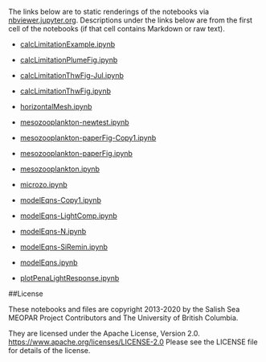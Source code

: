 The links below are to static renderings of the notebooks via
[nbviewer.jupyter.org](https://nbviewer.jupyter.org/).
Descriptions under the links below are from the first cell of the notebooks
(if that cell contains Markdown or raw text).

* [calcLimitationExample.ipynb](https://nbviewer.jupyter.org/github/SalishSeaCast/analysis-elise-2/blob/master/notebooks/modelEqs/calcLimitationExample.ipynb)  
    
* [calcLimitationPlumeFig.ipynb](https://nbviewer.jupyter.org/github/SalishSeaCast/analysis-elise-2/blob/master/notebooks/modelEqs/calcLimitationPlumeFig.ipynb)  
    
* [calcLimitationThwFig-Jul.ipynb](https://nbviewer.jupyter.org/github/SalishSeaCast/analysis-elise-2/blob/master/notebooks/modelEqs/calcLimitationThwFig-Jul.ipynb)  
    
* [calcLimitationThwFig.ipynb](https://nbviewer.jupyter.org/github/SalishSeaCast/analysis-elise-2/blob/master/notebooks/modelEqs/calcLimitationThwFig.ipynb)  
    
* [horizontalMesh.ipynb](https://nbviewer.jupyter.org/github/SalishSeaCast/analysis-elise-2/blob/master/notebooks/modelEqs/horizontalMesh.ipynb)  
    
* [mesozooplankton-newtest.ipynb](https://nbviewer.jupyter.org/github/SalishSeaCast/analysis-elise-2/blob/master/notebooks/modelEqs/mesozooplankton-newtest.ipynb)  
    
* [mesozooplankton-paperFig-Copy1.ipynb](https://nbviewer.jupyter.org/github/SalishSeaCast/analysis-elise-2/blob/master/notebooks/modelEqs/mesozooplankton-paperFig-Copy1.ipynb)  
    
* [mesozooplankton-paperFig.ipynb](https://nbviewer.jupyter.org/github/SalishSeaCast/analysis-elise-2/blob/master/notebooks/modelEqs/mesozooplankton-paperFig.ipynb)  
    
* [mesozooplankton.ipynb](https://nbviewer.jupyter.org/github/SalishSeaCast/analysis-elise-2/blob/master/notebooks/modelEqs/mesozooplankton.ipynb)  
    
* [microzo.ipynb](https://nbviewer.jupyter.org/github/SalishSeaCast/analysis-elise-2/blob/master/notebooks/modelEqs/microzo.ipynb)  
    
* [modelEqns-Copy1.ipynb](https://nbviewer.jupyter.org/github/SalishSeaCast/analysis-elise-2/blob/master/notebooks/modelEqs/modelEqns-Copy1.ipynb)  
    
* [modelEqns-LightComp.ipynb](https://nbviewer.jupyter.org/github/SalishSeaCast/analysis-elise-2/blob/master/notebooks/modelEqs/modelEqns-LightComp.ipynb)  
    
* [modelEqns-N.ipynb](https://nbviewer.jupyter.org/github/SalishSeaCast/analysis-elise-2/blob/master/notebooks/modelEqs/modelEqns-N.ipynb)  
    
* [modelEqns-SiRemin.ipynb](https://nbviewer.jupyter.org/github/SalishSeaCast/analysis-elise-2/blob/master/notebooks/modelEqs/modelEqns-SiRemin.ipynb)  
    
* [modelEqns.ipynb](https://nbviewer.jupyter.org/github/SalishSeaCast/analysis-elise-2/blob/master/notebooks/modelEqs/modelEqns.ipynb)  
    
* [plotPenaLightResponse.ipynb](https://nbviewer.jupyter.org/github/SalishSeaCast/analysis-elise-2/blob/master/notebooks/modelEqs/plotPenaLightResponse.ipynb)  
    

##License

These notebooks and files are copyright 2013-2020
by the Salish Sea MEOPAR Project Contributors
and The University of British Columbia.

They are licensed under the Apache License, Version 2.0.
https://www.apache.org/licenses/LICENSE-2.0
Please see the LICENSE file for details of the license.
